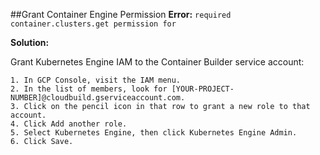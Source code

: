 ##Grant Container Engine Permission
**Error:** `required container.clusters.get permission for`

**Solution:**

Grant Kubernetes Engine IAM to the Container Builder service account:

    1. In GCP Console, visit the IAM menu.
    2. In the list of members, look for [YOUR-PROJECT-NUMBER]@cloudbuild.gserviceaccount.com.
    3. Click on the pencil icon in that row to grant a new role to that account.
    4. Click Add another role.
    5. Select Kubernetes Engine, then click Kubernetes Engine Admin.
    6. Click Save.
